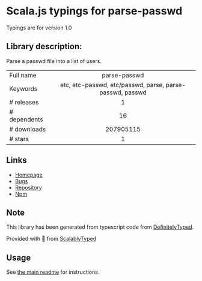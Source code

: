 
# Scala.js typings for parse-passwd

Typings are for version 1.0

## Library description:
Parse a passwd file into a list of users.

|                    |                 |
| ------------------ | :-------------: |
| Full name          | parse-passwd |
| Keywords           | etc, etc-passwd, etc/passwd, parse, parse-passwd, passwd |
| # releases         | 1 |
| # dependents       | 16 |
| # downloads        | 207905115 |
| # stars            | 1 |

## Links
- [Homepage](https://github.com/doowb/parse-passwd)
- [Bugs](https://github.com/doowb/parse-passwd/issues)
- [Repository](https://github.com/doowb/parse-passwd)
- [Npm](https://www.npmjs.com/package/parse-passwd)
    


## Note
This library has been generated from typescript code from [DefinitelyTyped](https://definitelytyped.org).

Provided with :purple_heart: from [ScalablyTyped](https://github.com/oyvindberg/ScalablyTyped)

## Usage
See [the main readme](../../readme.md) for instructions.


